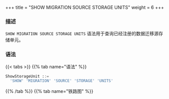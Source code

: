 +++
title = "SHOW MIGRATION SOURCE STORAGE UNITS"
weight = 6
+++

### 描述

`SHOW MIGRATION SOURCE STORAGE UNITS` 语法用于查询已经注册的数据迁移源存储单元。

### 语法

{{< tabs >}}
{{% tab name="语法" %}}
```sql
ShowStorageUnit ::=
  'SHOW' 'MIGRATION' 'SOURCE' 'STORAGE' 'UNITS'
```
{{% /tab %}}
{{% tab name="铁路图" %}}
<iframe frameborder="0" name="diagram" id="diagram" width="100%" height="100%"></iframe>
{{% /tab %}}
{{< /tabs >}}

### 返回值说明

| 列        | 说明        |
| --------- | ---------- |
| name      | 存储单元名称 |
| type      | 存储单元类型 |
| host      | 存储单元地址 |
| port      | 存储单元端口 |
| db        | 数据库名称   |
| attribute | 存储单元参数 |

### 示例

- 查询指定逻辑库中未被使用的存储单元

```sql
SHOW MIGRATION SOURCE STORAGE UNITS;
```

```sql
mysql> SHOW MIGRATION SOURCE STORAGE UNITS;
+------+-------+-----------+------+----------------+---------------------------------+---------------------------+---------------------------+---------------+---------------+-----------+------------------+
| name | type  | host      | port | db             | connection_timeout_milliseconds | idle_timeout_milliseconds | max_lifetime_milliseconds | max_pool_size | min_pool_size | read_only | other_attributes |
+------+-------+-----------+------+----------------+---------------------------------+---------------------------+---------------------------+---------------+---------------+-----------+------------------+
| su_1 | MySQL | 127.0.0.1 | 3306 | migration_ds_0 |                                 |                           |                           |               |               |           |                  |
+------+-------+-----------+------+----------------+---------------------------------+---------------------------+---------------------------+---------------+---------------+-----------+------------------+
1 row in set (0.01 sec)
```

### 保留字

`SHOW`、`MIGRATION`、`SOURCE`、`STORAGE`、`UNITS`

### 相关链接

- [保留字](/cn/reference/distsql/syntax/reserved-word/)